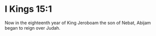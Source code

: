 # I Kings 15:1

Now in the eighteenth year of King Jeroboam the son of Nebat, Abijam began to reign over Judah.
